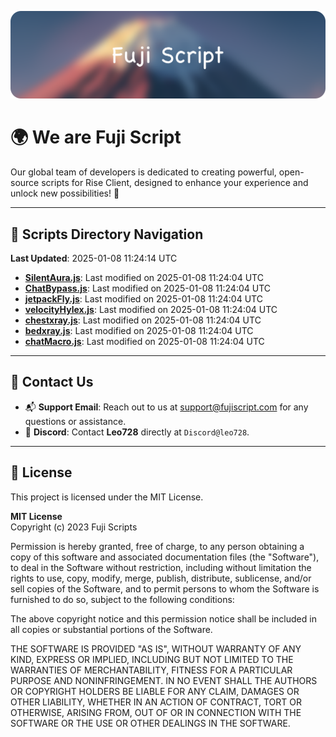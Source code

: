 ![Banner](.github/b.webp)

# 🌍 **We are Fuji Script**

Our global team of developers is dedicated to creating powerful, open-source scripts for Rise Client, designed to enhance your experience and unlock new possibilities! 🌟

---
<!-- SCRIPTS_NAVIGATION_START -->
## 📂 **Scripts Directory Navigation**

**Last Updated**: 2025-01-08 11:24:14 UTC

- **[SilentAura.js](scripts/SilentAura.js)**: Last modified on 2025-01-08 11:24:04 UTC
- **[ChatBypass.js](scripts/ChatBypass.js)**: Last modified on 2025-01-08 11:24:04 UTC
- **[jetpackFly.js](scripts/jetpackFly.js)**: Last modified on 2025-01-08 11:24:04 UTC
- **[velocityHylex.js](scripts/velocityHylex.js)**: Last modified on 2025-01-08 11:24:04 UTC
- **[chestxray.js](scripts/chestxray.js)**: Last modified on 2025-01-08 11:24:04 UTC
- **[bedxray.js](scripts/bedxray.js)**: Last modified on 2025-01-08 11:24:04 UTC
- **[chatMacro.js](scripts/chatMacro.js)**: Last modified on 2025-01-08 11:24:04 UTC

<!-- SCRIPTS_NAVIGATION_END -->

---

## 💬 **Contact Us**  
- 📬 **Support Email**: Reach out to us at [support@fujiscript.com](mailto:support@fujiscript.com) for any questions or assistance.  
- 💬 **Discord**: Contact **Leo728** directly at `Discord@leo728`.

---

## 📜 **License**

This project is licensed under the MIT License.  

**MIT License**  
Copyright (c) 2023 Fuji Scripts  

Permission is hereby granted, free of charge, to any person obtaining a copy of this software and associated documentation files (the "Software"), to deal in the Software without restriction, including without limitation the rights to use, copy, modify, merge, publish, distribute, sublicense, and/or sell copies of the Software, and to permit persons to whom the Software is furnished to do so, subject to the following conditions:  

The above copyright notice and this permission notice shall be included in all copies or substantial portions of the Software.  

THE SOFTWARE IS PROVIDED "AS IS", WITHOUT WARRANTY OF ANY KIND, EXPRESS OR IMPLIED, INCLUDING BUT NOT LIMITED TO THE WARRANTIES OF MERCHANTABILITY, FITNESS FOR A PARTICULAR PURPOSE AND NONINFRINGEMENT. IN NO EVENT SHALL THE AUTHORS OR COPYRIGHT HOLDERS BE LIABLE FOR ANY CLAIM, DAMAGES OR OTHER LIABILITY, WHETHER IN AN ACTION OF CONTRACT, TORT OR OTHERWISE, ARISING FROM, OUT OF OR IN CONNECTION WITH THE SOFTWARE OR THE USE OR OTHER DEALINGS IN THE SOFTWARE.  
